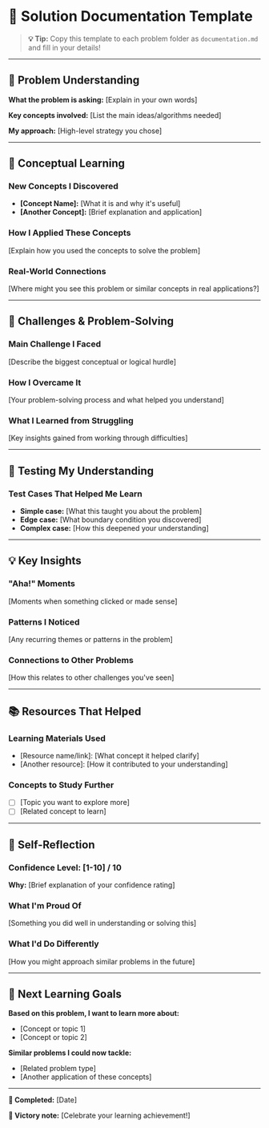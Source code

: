 # 📝 Solution Documentation Template

> **💡 Tip:** Copy this template to each problem folder as `documentation.md` and fill in your details!

---

## 🎯 Problem Understanding
**What the problem is asking:** [Explain in your own words]

**Key concepts involved:** [List the main ideas/algorithms needed]

**My approach:** [High-level strategy you chose]

---

## 🧠 Conceptual Learning

### **New Concepts I Discovered**
- **[Concept Name]:** [What it is and why it's useful]
- **[Another Concept]:** [Brief explanation and application]

### **How I Applied These Concepts**
[Explain how you used the concepts to solve the problem]

### **Real-World Connections**
[Where might you see this problem or similar concepts in real applications?]

---

## 🚧 Challenges & Problem-Solving

### **Main Challenge I Faced**
[Describe the biggest conceptual or logical hurdle]

### **How I Overcame It**
[Your problem-solving process and what helped you understand]

### **What I Learned from Struggling**
[Key insights gained from working through difficulties]

---

## 🧪 Testing My Understanding

### **Test Cases That Helped Me Learn**
- **Simple case:** [What this taught you about the problem]
- **Edge case:** [What boundary condition you discovered]
- **Complex case:** [How this deepened your understanding]

---

## 💡 Key Insights

### **"Aha!" Moments**
[Moments when something clicked or made sense]

### **Patterns I Noticed**
[Any recurring themes or patterns in the problem]

### **Connections to Other Problems**
[How this relates to other challenges you've seen]

---

## 📚 Resources That Helped

### **Learning Materials Used**
- [Resource name/link]: [What concept it helped clarify]
- [Another resource]: [How it contributed to your understanding]

### **Concepts to Study Further**
- [ ] [Topic you want to explore more]
- [ ] [Related concept to learn]

---

## 🎯 Self-Reflection

### **Confidence Level:** [1-10] / 10
**Why:** [Brief explanation of your confidence rating]

### **What I'm Proud Of**
[Something you did well in understanding or solving this]

### **What I'd Do Differently**
[How you might approach similar problems in the future]

---

## 🚀 Next Learning Goals

**Based on this problem, I want to learn more about:**
- [Concept or topic 1]
- [Concept or topic 2]

**Similar problems I could now tackle:**
- [Related problem type]
- [Another application of these concepts]

---

**📅 Completed:** [Date]

**🎉 Victory note:** [Celebrate your learning achievement!]